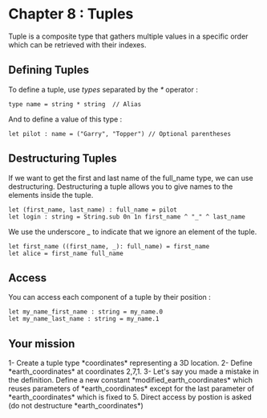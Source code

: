 # Chapter 8 : Tuples

<dialog character="pilot">Hey captain, I'm lieutenant Washburne, the pilot of this piece of junk. Just let me know the coordinates of where you want to go and I'll try my best to bring us there in one piece...</dialog>

Tuple is a composite type that gathers multiple values in a specific order which can be retrieved with their indexes.

## Defining Tuples

To define a tuple, use *types* separated by the _\*_ operator :

```
type name = string * string  // Alias
```

And to define a value of this type :

```
let pilot : name = ("Garry", "Topper") // Optional parentheses
```

## Destructuring Tuples

If we want to get the first and last name of the full_name type, we can use destructuring. Destructuring a tuple allows you to give names to the elements inside the tuple.

```
let (first_name, last_name) : full_name = pilot
let login : string = String.sub 0n 1n first_name ^ "_" ^ last_name
```

We use the underscore _\__ to indicate that we ignore an element of the tuple.

```
let first_name ((first_name, _): full_name) = first_name
let alice = first_name full_name
```


## Access

You can access each component of a tuple by their position :

```
let my_name_first_name : string = my_name.0
let my_name_last_name : string = my_name.1
```


## Your mission

<!-- prettier-ignore -->1- Create a tuple type *coordinates* representing a 3D location.

<!-- prettier-ignore -->2- Define *earth_coordinates* at coordinates 2,7,1.

<!-- prettier-ignore -->3- Let's say you made a mistake in the definition. Define a new constant *modified_earth_coordinates* which reuses parameters of *earth_coordinates* except for the last parameter of *earth_coordinates* which is fixed to 5. Direct access by postion is asked (do not destructure *earth_coordinates*)
